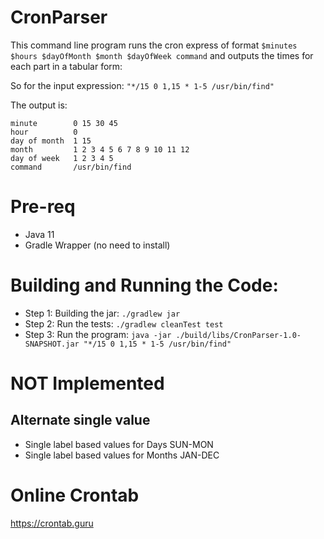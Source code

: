 # CronParser

This command line program runs the cron express of format `$minutes $hours $dayOfMonth $month $dayOfWeek command` and outputs the times for each part in a tabular form:  

So for the input expression: `"*/15 0 1,15 * 1-5 /usr/bin/find"`

The output is:

```
minute        0 15 30 45
hour          0
day of month  1 15
month         1 2 3 4 5 6 7 8 9 10 11 12
day of week   1 2 3 4 5
command       /usr/bin/find

```

# Pre-req

* Java 11
* Gradle Wrapper (no need to install)

# Building and Running the Code:

* Step 1: Building the jar: `./gradlew jar`
* Step 2: Run the tests: `./gradlew cleanTest test`
* Step 3: Run the program: `java -jar ./build/libs/CronParser-1.0-SNAPSHOT.jar "*/15 0 1,15 * 1-5 /usr/bin/find"` 

# NOT Implemented

## Alternate single value

* Single label based values for Days SUN-MON
* Single label based values for Months JAN-DEC


# Online Crontab

https://crontab.guru
